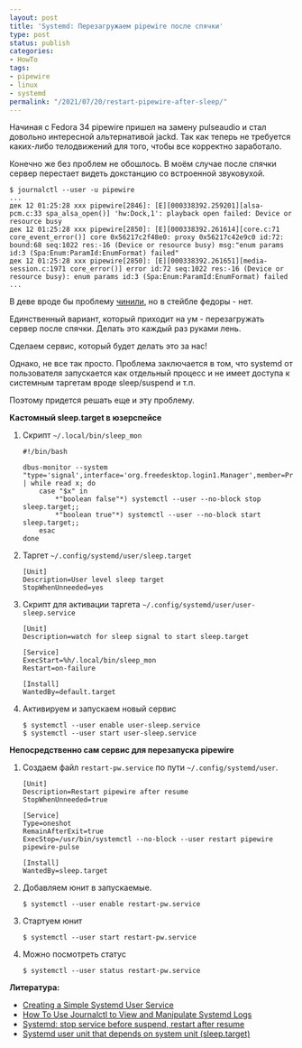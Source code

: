 ```yaml
---
layout: post
title: 'Systemd: Перезагружаем pipewire после спячки'
type: post
status: publish
categories:
- HowTo
tags:
- pipewire
- linux
- systemd
permalink: "/2021/07/20/restart-pipewire-after-sleep/"
---
```


Начиная с Fedora 34 pipewire пришел на замену pulseaudio и стал довольно интересной альтернативой jackd. Так как теперь не требуется каких-либо телодвижений для того, чтобы все корректно заработало.

Конечно же без проблем не обошлось. В моём случае после спячки сервер перестает видеть докстанцию со встроенной звуковухой.

```shell
$ journalctl --user -u pipewire
...
дек 12 01:25:28 xxx pipewire[2846]: [E][000338392.259201][alsa-pcm.c:33 spa_alsa_open()] 'hw:Dock,1': playback open failed: Device or resource busy
дек 12 01:25:28 xxx pipewire[2850]: [E][000338392.261614][core.c:71 core_event_error()] core 0x56217c2f48e0: proxy 0x56217c42e9c0 id:72: bound:68 seq:1022 res:-16 (Device or resource busy) msg:"enum params id:3 (Spa:Enum:ParamId:EnumFormat) failed"
дек 12 01:25:28 xxx pipewire[2850]: [E][000338392.261651][media-session.c:1971 core_error()] error id:72 seq:1022 res:-16 (Device or resource busy): enum params id:3 (Spa:Enum:ParamId:EnumFormat) failed
...
```

В деве вроде бы проблему [чинили](https://gitlab.freedesktop.org/pipewire/pipewire/-/issues/332), но в стейбле федоры - нет.

Единственный вариант, который приходит на ум - перезагружать сервер после спячки. Делать это каждый раз руками лень.

Сделаем сервис, который будет делать это за нас!

Однако, не все так просто. Проблема заключается в том, что systemd от пользователя запускается как отдельный процесс и не имеет доступа к системным таргетам вроде sleep/suspend и т.п.

Поэтому придется решать еще и эту проблему.


**Кастомный sleep.target в юзерспейсе**

1. Скрипт ``~/.local/bin/sleep_mon``
   ```shell
   #!/bin/bash

   dbus-monitor --system "type='signal',interface='org.freedesktop.login1.Manager',member=PrepareForSleep" | while read x; do
       case "$x" in
           *"boolean false"*) systemctl --user --no-block stop sleep.target;;
           *"boolean true"*) systemctl --user --no-block start sleep.target;;
       esac
   done
   ```
2. Таргет ``~/.config/systemd/user/sleep.target``
   ```editorconfig
   [Unit]
   Description=User level sleep target
   StopWhenUnneeded=yes
   ```
3. Скрипт для активации таргета ``~/.config/systemd/user/user-sleep.service``
   ```editorconfig
   [Unit]
   Description=watch for sleep signal to start sleep.target

   [Service]
   ExecStart=%h/.local/bin/sleep_mon
   Restart=on-failure

   [Install]
   WantedBy=default.target
   ```
4. Активируем и запускаем новый сервис
   ```shell
   $ systemctl --user enable user-sleep.service
   $ systemctl --user start user-sleep.service
   ```

**Непосредственно сам сервис для перезапуска pipewire**

1. Создаем файл ``restart-pw.service`` по пути ``~/.config/systemd/user``.
   ```editorconfig
   [Unit]
   Description=Restart pipewire after resume
   StopWhenUnneeded=true

   [Service]
   Type=oneshot
   RemainAfterExit=true
   ExecStop=/usr/bin/systemctl --no-block --user restart pipewire pipewire-pulse

   [Install]
   WantedBy=sleep.target
   ```
2. Добавляем юнит в запускаемые.
   ```shell
   $ systemctl --user enable restart-pw.service
   ```
3. Стартуем юнит
   ```shell
   $ systemctl --user start restart-pw.service
   ```
4. Можно посмотреть статус
   ```shell
   $ systemctl --user status restart-pw.service
   ```

**Литература:**

* [Creating a Simple Systemd User Service](https://blog.victormendonca.com/2018/05/14/creating-a-simple-systemd-user-service/)
* [How To Use Journalctl to View and Manipulate Systemd Logs](https://www.digitalocean.com/community/tutorials/how-to-use-journalctl-to-view-and-manipulate-systemd-logs)
* [Systemd: stop service before suspend, restart after resume](https://unix.stackexchange.com/questions/329445/systemd-stop-service-before-suspend-restart-after-resume)
* [Systemd user unit that depends on system unit (sleep.target)](https://unix.stackexchange.com/questions/147904/systemd-user-unit-that-depends-on-system-unit-sleep-target)